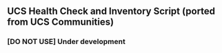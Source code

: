 ## UCS Health Check and Inventory Script (ported from UCS Communities)

### [DO NOT USE] Under development
